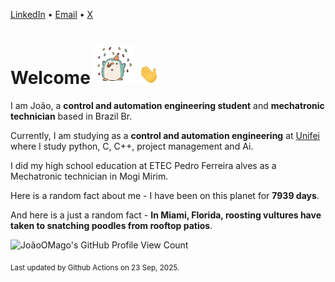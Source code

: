 [LinkedIn](https://www.linkedin.com/in/joão-pedro-gozzoli-b95641301/) &bull;
[Email](joaopedrogozzoli@gmail.com) &bull;
[X](https://x.com/jpp12prado)

# Welcome <img src="happy.gif" height="64px" /> <img src="wave.gif" height="32px" />

I am João, a  **control and automation engineering student** and **mechatronic technician** based in Brazil Br.

Currently, I am studying as a **control and automation engineering** at [Unifei](https://unifei.edu.br) where I study python, C, C++, project management and Ai.

I did my high school education at ETEC Pedro Ferreira alves as a Mechatronic technician in Mogi Mirim.

Here is a random fact about me - I have been on this planet for **7939 days**.

And here is a just a random fact -  **In Miami, Florida, roosting vultures have taken to snatching poodles from rooftop patios**.

![JoãoOMago's GitHub Profile View Count](https://komarev.com/ghpvc/?username=JoaoOMago)

<sub>Last updated by Github Actions on 23 Sep, 2025.</sub>
